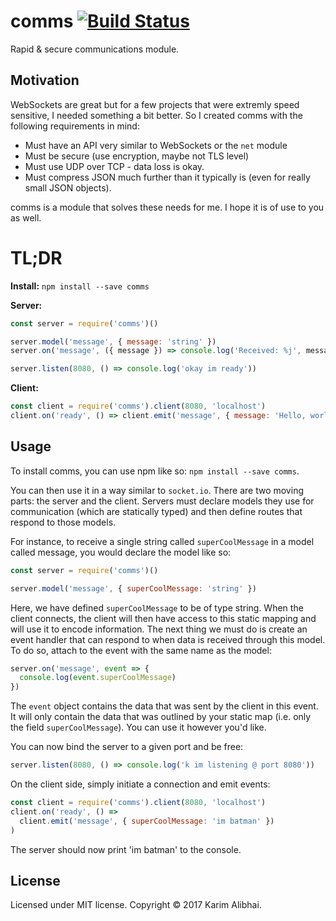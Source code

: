 # comms [![Build Status](https://travis-ci.com/karimsa/comms.svg?token=bynzkcTP4XciV8soPs5e&branch=master)](https://travis-ci.com/karimsa/comms)

Rapid &amp; secure communications module.

## Motivation

WebSockets are great but for a few projects that were extremly speed
sensitive, I needed something a bit better. So I created comms with
the following requirements in mind:

 - Must have an API very similar to WebSockets or the `net` module
 - Must be secure (use encryption, maybe not TLS level)
 - Must use UDP over TCP - data loss is okay.
 - Must compress JSON much further than it typically is (even for really small JSON objects).

 comms is a module that solves these needs for me. I hope it is
 of use to you as well.

# TL;DR

**Install:** `npm install --save comms`

**Server:**
```javascript
const server = require('comms')()

server.model('message', { message: 'string' })
server.on('message', ({ message }) => console.log('Received: %j', message)))

server.listen(8080, () => console.log('okay im ready'))
```

**Client:**
```javascript
const client = require('comms').client(8080, 'localhost')
client.on('ready', () => client.emit('message', { message: 'Hello, world' }))
```

## Usage

To install comms, you can use npm like so: `npm install --save comms`.

You can then use it in a way similar to `socket.io`. There are two moving parts:
the server and the client. Servers must declare models they use for communication
(which are statically typed) and then define routes that respond to those models.

For instance, to receive a single string called `superCoolMessage` in a model called message,
you would declare the model like so:

```javascript
const server = require('comms')()

server.model('message', { superCoolMessage: 'string' })
```

Here, we have defined `superCoolMessage` to be of type string. When the client connects, the
client will then have access to this static mapping and will use it to encode information.
The next thing we must do is create an event handler that can respond to when data
is received through this model. To do so, attach to the event with the same name
as the model:

```javascript
server.on('message', event => {
  console.log(event.superCoolMessage)
})
```

The `event` object contains the data that was sent by the client in this event. It
will only contain the data that was outlined by your static map (i.e. only the field
`superCoolMessage`). You can use it however you'd like.

You can now bind the server to a given port and be free:

```javascript
server.listen(8080, () => console.log('k im listening @ port 8080'))
```

On the client side, simply initiate a connection and emit events:

```javascript
const client = require('comms').client(8080, 'localhost')
client.on('ready', () =>
  client.emit('message', { superCoolMessage: 'im batman' })
)
```

The server should now print 'im batman' to the console.

## License

Licensed under MIT license.
Copyright &copy; 2017 Karim Alibhai.
